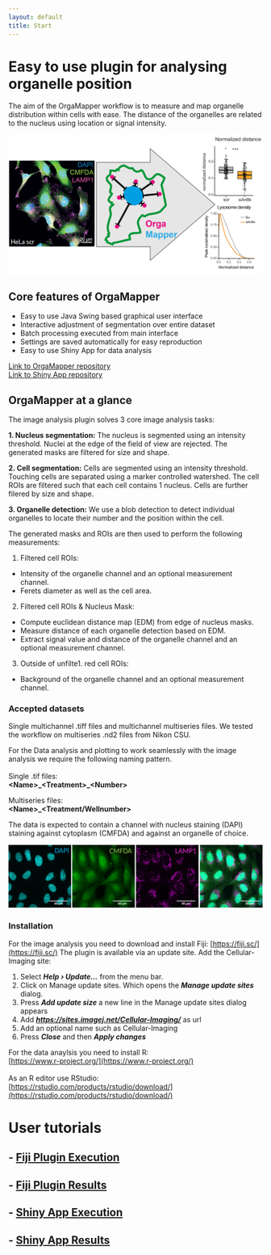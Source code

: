 ```yaml
---
layout: default
title: Start
---
```


# Easy to use plugin for analysing organelle position

The aim of the OrgaMapper workflow is to measure and map organelle distribution within cells with ease.
The distance of the organelles are related to the nucleus using location or signal intensity.

<img src="images/OrgaMapperIntro.png" alt="Intro" class="inline"/>

## Core features of OrgaMapper

- Easy to use Java Swing based graphical user interface
- Interactive adjustment of segmentation over entire dataset
- Batch processing executed from main interface
- Settings are saved automatically for easy reproduction
- Easy to use Shiny App for data analysis

[Link to OrgaMapper repository](https://github.com/schmiedc/OrgaMapper)<br>
[Link to Shiny App repository](https://github.com/schmiedc/OrgaMapper_Rshiny)

## OrgaMapper at a glance

The image analysis plugin solves 3 core image analysis tasks:

**1. Nucleus segmentation:** The nucleus is segmented using an intensity threshold.
Nuclei at the edge of the field of view are rejected.
The generated masks are filtered for size and shape.

**2. Cell segmentation:** Cells are segmented using an intensity threshold.
Touching cells are separated using a marker controlled watershed.
The cell ROIs are filtered such that each cell contains 1 nucleus.
Cells are further filered by size and shape.

**3. Organelle detection:** We use a blob detection to detect individual organelles to locate their number and the position within the cell.

The generated masks and ROIs are then used to perform the following measurements:

1. Filtered cell ROIs:
  - Intensity of the organelle channel and an optional measurement channel.
  - Ferets diameter as well as the cell area.

2. Filtered cell ROIs & Nucleus Mask:
  - Compute euclidean distance map (EDM) from edge of nucleus masks.
  - Measure distance of each organelle detection based on EDM.
  - Extract signal value and distance of the organelle channel and an optional measurement channel.

3. Outside of unfilte1. red cell ROIs:
  - Background of the organelle channel and an optional measurement channel.

### Accepted datasets

Single multichannel .tiff files and multichannel multiseries files. We tested the workflow on multiseries .nd2 files from Nikon CSU.

For the Data analysis and plotting to work seamlessly with the image analysis we require the following naming pattern.<br>
<br>
Single .tif files:<br>
**\<Name\>\_\<Treatment\>\_\<Number\>**

Multiseries files:<br>
**\<Name\>\_\<Treatment/Wellnumber\>**

The data is expected to contain a channel with nucleus staining (DAPI) staining against cytoplasm (CMFDA) and against an organelle of choice.

<img src="images/OrgaMapperInput.png" alt="InputData" class="inline"/>


### Installation

For the image analysis you need to download and install Fiji: [https://fiji.sc/](https://fiji.sc/)
The plugin is available via an update site. Add the Cellular-Imaging site:

1. Select **_Help  › Update..._** from the menu bar.
2. Click on Manage update sites. Which opens the **_Manage update sites_** dialog.
3. Press **_Add update size_** a new line in the Manage update sites dialog appears
4. Add **_https://sites.imagej.net/Cellular-Imaging/_** as url
5. Add an optional name such as Cellular-Imaging
6. Press **_Close_** and then **_Apply changes_**

For the data anaylsis you need to install R:<br/>[https://www.r-project.org/](https://www.r-project.org/)<br/>
<br/>
As an R editor use RStudio:<br/> [https://rstudio.com/products/rstudio/download/](https://rstudio.com/products/rstudio/download/)


# User tutorials

## - [Fiji Plugin Execution](pages/workflow.html)
## - [Fiji Plugin Results](pages/results.html)
## - [Shiny App Execution](pages/rShinyApp.html)
## - [Shiny App Results](pages/analysisResults.html)
